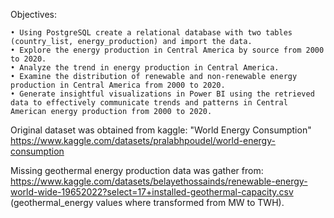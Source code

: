 Objectives:
 
	• Using PostgreSQL create a relational database with two tables (country_list, energy_production) and import the data. 
	• Explore the energy production in Central America by source from 2000 to 2020.
	• Analyze the trend in energy production in Central America.
	• Examine the distribution of renewable and non-renewable energy production in Central America from 2000 to 2020.
	• Generate insightful visualizations in Power BI using the retrieved data to effectively communicate trends and patterns in Central American energy production from 2000 to 2020.

Original dataset was obtained from kaggle:
"World Energy Consumption"
https://www.kaggle.com/datasets/pralabhpoudel/world-energy-consumption
	
Missing geothermal energy production data was gather from: 
https://www.kaggle.com/datasets/belayethossainds/renewable-energy-world-wide-19652022?select=17+installed-geothermal-capacity.csv
(geothermal_energy values where transformed from MW to TWH).
